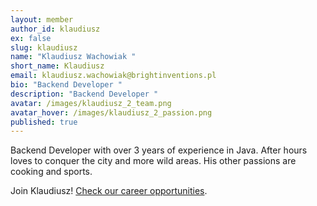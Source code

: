 ```yaml
---
layout: member
author_id: klaudiusz
ex: false
slug: klaudiusz
name: "Klaudiusz Wachowiak "
short_name: Klaudiusz
email: klaudiusz.wachowiak@brightinventions.pl
bio: "Backend Developer "
description: "Backend Developer "
avatar: /images/klaudiusz_2_team.png
avatar_hover: /images/klaudiusz_2_passion.png
published: true
---
```

Backend Developer with over 3 years of experience in Java. After hours loves to conquer the city and more wild areas. His other passions are cooking and sports.

Join Klaudiusz! [Check our career opportunities](/career).